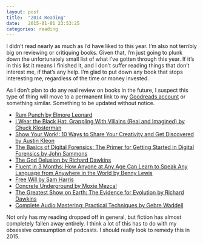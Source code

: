 ```yaml
---
layout: post
title:  "2014 Reading"
date:   2015-01-01 23:53:25
categories: reading
---
```


I didn’t read nearly as much as I’d have liked to this year. I’m also not terribly big on reviewing or critiquing books. Given that, I’m just going to plunk down the unfortunately small list of what I’ve gotten through this year. If it’s in this list it means I finished it, and I don’t suffer reading things that don’t interest me, if that’s any help. I’m glad to put down any book that stops interesting me, regardless of the time or money invested.

As I don’t plan to do any real review on books in the future, I suspect this type of thing will move to a permanent link to my [Goodreads account](https://www.goodreads.com/review/list/5181223-david-shute?shelf=%23ALL%23) or something similar. Something to be updated without notice.

- [Rum Punch by Elmore Leonard](https://www.goodreads.com/book/show/240910.Rum_Punch)
- [I Wear the Black Hat: Grappling With Villains (Real and Imagined) by Chuck Klosterman](https://www.goodreads.com/book/show/16130377-i-wear-the-black-hat)
- [Show Your Work!: 10 Ways to Share Your Creativity and Get Discovered by Austin Kleon](https://www.goodreads.com/book/show/18290401-show-your-work)
- [The Basics of Digital Forensics: The Primer for Getting Started in Digital Forensics
by John Sammons](https://www.goodreads.com/book/show/12595708-the-basics-of-digital-forensics)
- [The God Delusion by Richard Dawkins](https://www.goodreads.com/book/show/14743.The_God_Delusion)
- [Fluent in 3 Months: How Anyone at Any Age Can Learn to Speak Any Language from Anywhere in the World by Benny Lewis](https://www.goodreads.com/book/show/18085519-fluent-in-3-months)
- [Free Will by Sam Harris](https://www.goodreads.com/book/show/13259270-free-will)
- [Concrete Underground by Moxie Mezcal](https://www.goodreads.com/author/show/3059034.Moxie_Mezcal)
- [The Greatest Show on Earth: The Evidence for Evolution by Richard Dawkins](https://www.goodreads.com/book/show/6117055-the-greatest-show-on-earth)
- [Complete Audio Mastering: Practical Techniques by Gebre Waddell](https://www.goodreads.com/book/show/19302880-complete-audio-mastering)

Not only has my reading dropped off in general, but fiction has almost completely fallen away entirely. I think a lot of this has to do with my obsessive consumption of podcasts. I should really look to remedy this in 2015.